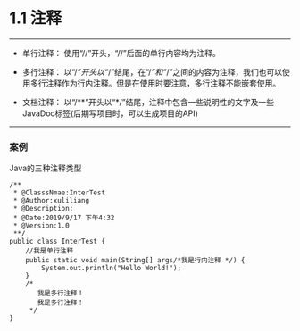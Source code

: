 # 1.1 注释
___


* 单行注释：  使用“//”开头，“//”后面的单行内容均为注释。

* 多行注释：   以“/*”开头以“*/”结尾，在“/*”和“*/”之间的内容为注释，我们也可以使用多行注释作为行内注释。但是在使用时要注意，多行注释不能嵌套使用。

* 文档注释：   以“/**”开头以“*/”结尾，注释中包含一些说明性的文字及一些JavaDoc标签(后期写项目时，可以生成项目的API)

---

### 案例
Java的三种注释类型

```
/**
 * @ClasssNmae:InterTest
 * @Author:xuliliang
 * @Description:
 * @Date:2019/9/17 下午4:32
 * @Version:1.0
 **/
public class InterTest {
    //我是单行注释
    public static void main(String[] args/*我是行内注释 */) {
        System.out.println("Hello World!");
    }
    /*
       我是多行注释！
       我是多行注释！
     */
}

``` 


